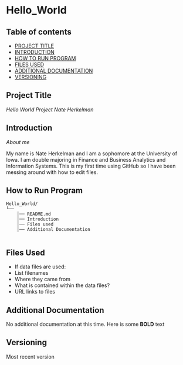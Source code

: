 # Hello_World
## Table of contents

- [PROJECT TITLE](#Project-Title)
- [INTRODUCTION](#Description)
- [HOW TO RUN PROGRAM](#How-to-run-program)
- [FILES USED](#files-used)
- [ADDITIONAL DOCUMENTATION](#additional-documentation)
- [VERSIONING](#versioning)

## Project Title

*Hello World Project Nate Herkelman* 

## Introduction

*About me* 

My name is Nate Herkelman and I am a sophomore at the University of Iowa. I am double majoring in Finance and Business Analytics and Information Systems. This is my first time using GitHub so I have been messing around with how to edit files. 

## How to Run Program 


```text
Hello_World/
└── 
    │── README.md
    │── Introduction
    │── Files used
    │── Additional Documentation
   
```

## Files Used 

- If data files are used:
- List filenames
- Where they came from
- What is contained within the data files?
- URL links to files


## Additional Documentation

No additional documentation at this time.  Here is some **BOLD** text 


## Versioning
Most recent version
